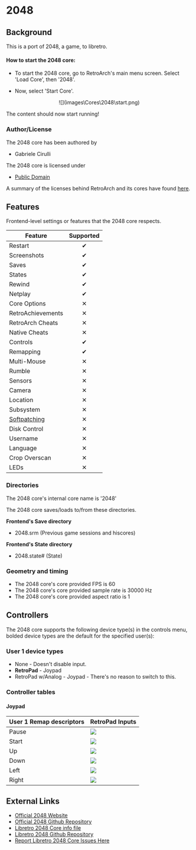 # 2048

## Background

This is a port of 2048, a game, to libretro.

#### How to start the 2048 core:

- To start the 2048 core, go to RetroArch's main menu screen. Select 'Load Core', then '2048'.

- Now, select 'Start Core'.

<center> ![](images\Cores\2048\start.png) </center>

The content should now start running!

### Author/License

The 2048 core has been authored by

- Gabriele Cirulli

The 2048 core is licensed under

- [Public Domain](https://github.com/libretro/libretro-2048/blob/master/COPYING)

A summary of the licenses behind RetroArch and its cores have found [here](https://docs.libretro.com/tech/licenses/).

## Features

Frontend-level settings or features that the 2048 core respects.

| Feature           | Supported |
|-------------------|:---------:|
| Restart           | ✔         |
| Screenshots       | ✔         |
| Saves             | ✔         |
| States            | ✔         |
| Rewind            | ✔         |
| Netplay           | ✔         |
| Core Options      | ✕         |
| RetroAchievements | ✕         |
| RetroArch Cheats  | ✕         |
| Native Cheats     | ✕         |
| Controls          | ✔         |
| Remapping         | ✔         |
| Multi-Mouse       | ✕         |
| Rumble            | ✕         |
| Sensors           | ✕         |
| Camera            | ✕         |
| Location          | ✕         |
| Subsystem         | ✕         |
| [Softpatching](https://docs.libretro.com/guides/softpatching/) | ✕         |
| Disk Control      | ✕         |
| Username          | ✕         |
| Language          | ✕         |
| Crop Overscan     | ✕         |
| LEDs              | ✕         |

### Directories

The 2048 core's internal core name is '2048'

The 2048 core saves/loads to/from these directories.

**Frontend's Save directory**

- 2048.srm (Previous game sessions and hiscores)

**Frontend's State directory**

- 2048.state# (State)

### Geometry and timing

- The 2048 core's core provided FPS is 60
- The 2048 core's core provided sample rate is 30000 Hz
- The 2048 core's core provided aspect ratio is 1

## Controllers

The 2048 core supports the following device type(s) in the controls menu, bolded device types are the default for the specified user(s):

### User 1 device types

- None - Doesn't disable input.
- **RetroPad** - Joypad
- RetroPad w/Analog - Joypad - There's no reason to switch to this.

### Controller tables

#### Joypad

| User 1 Remap descriptors | RetroPad Inputs                              |
|--------------------------|----------------------------------------------|
| Pause                    | ![](images/RetroPad/Retro_Select.png)        |
| Start                    | ![](images/RetroPad/Retro_Start.png)         |
| Up                       | ![](images/RetroPad/Retro_Dpad_Up.png)       |
| Down                     | ![](images/RetroPad/Retro_Dpad_Down.png)     |
| Left                     | ![](images/RetroPad/Retro_Dpad_Left.png)     |
| Right                    | ![](images/RetroPad/Retro_Dpad_Right.png)    |

## External Links

- [Official 2048 Website](https://gabrielecirulli.github.io/2048/)
- [Official 2048 Github Repository](https://github.com/gabrielecirulli/2048)
- [Libretro 2048 Core info file](https://github.com/libretro/libretro-super/blob/master/dist/info/2048_libretro.info)
- [Libretro 2048 Github Repository](https://github.com/libretro/libretro-2048)
- [Report Libretro 2048 Core Issues Here](https://github.com/libretro/libretro-2048/issues)
